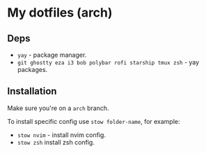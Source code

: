 # My dotfiles (arch)

## Deps
- `yay` - package manager.
- `git ghostty eza i3 bob polybar rofi starship tmux zsh` - yay packages.

## Installation

Make sure you're on a `arch` branch.

To install specific config use `stow folder-name`, for example:

- `stow nvim` - install nvim config.
- `stow zsh` install zsh config.
